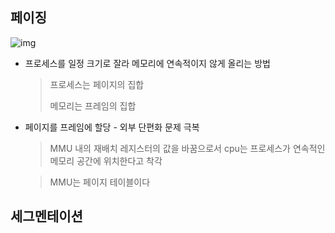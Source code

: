 ## 페이징
![img](https://github.com/Jung-MinGi/study/assets/118701129/c156a563-50c3-4b19-9392-f1ac11c83369)

* 프로세스를 일정 크기로 잘라 메모리에 연속적이지 않게 올리는 방법
  > 프로세스는 페이지의 집합
  > 
  > 메모리는 프레임의 집합
* 페이지를 프레임에 할당 - 외부 단편화 문제 극복 
  > MMU 내의 재배치 레지스터의 값을 바꿈으로서
        cpu는 프로세스가 연속적인 메모리 공간에 위치한다고 착각
  
  > MMU는 페이지 테이블이다 
## 세그멘테이션

